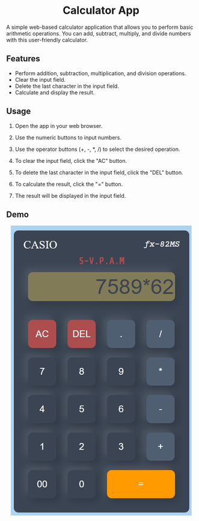 # <h1 align='center'>Calculator App</h1>

A simple web-based calculator application that allows you to perform basic arithmetic operations. You can add, subtract, multiply, and divide numbers with this user-friendly calculator.

## Features

- Perform addition, subtraction, multiplication, and division operations.
- Clear the input field.
- Delete the last character in the input field.
- Calculate and display the result.

## Usage

1. Open the app in your web browser.

2. Use the numeric buttons to input numbers.

3. Use the operator buttons (+, -, *, /) to select the desired operation.

4. To clear the input field, click the "AC" button.

5. To delete the last character in the input field, click the "DEL" button.

6. To calculate the result, click the "=" button.

7. The result will be displayed in the input field.

## Demo

<p align="center">
  <img src="images/demo.png" alt="Calculator App Screenshot">
</p>
